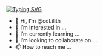 [![Typing SVG](https://readme-typing-svg.herokuapp.com/?lines=First+line+of+text;Second+line+of+text)](https://git.io/typing-svg)
- 👋 Hi, I’m @cdLilith
- 👀 I’m interested in ...
- 🌱 I’m currently learning ...
- 💞️ I’m looking to collaborate on ...
- 📫 How to reach me ...

<!---
cdLilith/cdLilith is a ✨ special ✨ repository because its `README.md` (this file) appears on your GitHub profile.
You can click the Preview link to take a look at your changes.
--->

